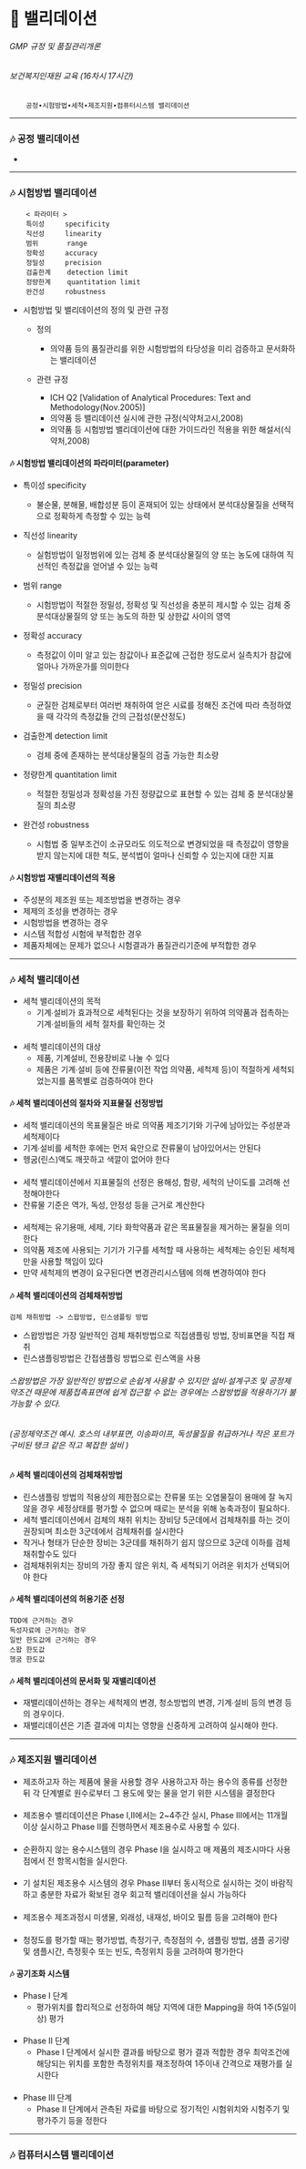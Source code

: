 # 💊 밸리데이션

###### GMP 규정 및 품질관리개론
###### 보건복지인재원 교육 (16차시 17시간)

        공정∙시험방법∙세척∙제조지원∙컴퓨터시스템 밸리데이션
        
---
### 🎶 공정 밸리데이션
- 

---
### 🎶 시험방법 밸리데이션
        < 파라미터 >   
        특이성     specificity
        직선성     linearity
        범위       range
        정확성     accuracy
        정밀성     precision
        검출한계    detection limit
        정량한계    quantitation limit
        완건성     robustness
- 시험방법 및 밸리데이션의 정의 및 관련 규정
  - 정의
    - 의약품 등의 품질관리를 위한 시험방법의 타당성을 미리 검증하고 문서화하는 밸리데이션
  
  - 관련 규정
    - ICH Q2 [Validation of Analytical Procedures: Text and Methodology(Nov.2005)]
    - 의약품 등 밸리데이션 실시에 관한 규정(식약처고시,2008)
    - 의약품 등 시험방법 밸리데이션에 대한 가이드라인 적용을 위한 해설서(식약처,2008)
    
#### 🎶 시험방법 밸리데이션의 파라미터(parameter)
- 특이성     specificity
  - 불순물, 분해물, 배합성분 등이 혼재되어 있는 상태에서 분석대상물질을 선택적으로 정확하게 측정할 수 있는 능력


- 직선성     linearity
  - 실험방법이 일정범위에 있는 검체 중 분석대상물질의 양 또는 농도에 대하여 직선적인 측정값을 얻어낼 수 있는 능력


- 범위       range
  - 시험방법이 적절한 정밀성, 정확성 및 직선성을 충분히 제시할 수 있는 검체 중 분석대상물질의 양 또는 농도의 하한 및 상한값 사이의 영역


- 정확성     accuracy 
  - 측정값이 이미 알고 있는 참값이나 표준값에 근접한 정도로서 실측치가 참값에 얼마나 가까운가를 의미한다


- 정밀성     precision 
  - 균질한 검체로부터 여러번 채취하여 얻은 시료를 정해진 조건에 따라 측정하였을 때 각각의 측정값들 간의 근접성(분산정도)


- 검출한계    detection limit 
  - 검체 중에 존재하는 분석대상물질의 검출 가능한 최소량


- 정량한계    quantitation limit
  - 적절한 정밀성과 정확성을 가진 정량값으로 표현할 수 있는 검체 중 분석대상물질의 최소량


- 완건성     robustness
  - 시험법 중 일부조건이 소규모라도 의도적으로 변경되었을 때 측정값이 영향을 받지 않는지에 대한 척도, 분석법이 얼마나 신뢰할 수 있는지에 대한 지표

#### 🎶 시험방법 재밸리데이션의 적용
- 주성분의 제조원 또는 제조방법을 변경하는 경우
- 제제의 조성을 변경하는 경우
- 시험방법을 변경하는 경우
- 시스템 적합성 시험에 부적합한 경우
- 제품자체에는 문제가 없으나 시험결과가 품질관리기준에 부적합한 경우



---
### 🎶 세척 밸리데이션

  - 세척 밸리데이션의 목적
    - 기계∙설비가 효과적으로 세척된다는 것을 보장하기 위하여 의약품과 접촉하는 기계∙설비들의 세척 절차를 확인하는 것
   ####
  - 세척 밸리데이션의 대상
    - 제품, 기계설비, 전용장비로 나눌 수 있다
    - 제품은 기계∙설비 등에 잔류물(이전 작업 의약품, 세척제 등)이 적절하게 세척되었는지를 품목별로 검증하여야 한다
#### 🎶 세척 밸리데이션의 절차와 지표물질 선정방법
  - 세척 밸리데이션의 목표물질은 바로 의약품 제조기기와 기구에 남아있는 주성분과 세척제이다
  - 기계∙설비를 세척한 후에는 먼저 육안으로 잔류물이 남아있어서는 안된다
  - 헹굼(린스)액도 깨끗하고 색깔이 없어야 한다
     ####
  - 세척 밸리데이션에서 지표물질의 선정은 용해성, 함량, 세척의 난이도를 고려해 선정해야한다
  - 잔류물 기준은 역가, 독성, 안정성 등을 근거로 계산한다
    ####
  - 세척제는 유기용매, 세제, 기타 화학약품과 같은 목표물질을 제거하는 물질을 의미한다
  - 의약품 제조에 사용되는 기기가 기구를 세척할 때 사용하는 세척제는 승인된 세척제만을 사용할 책임이 있다
  - 만약 세척제의 변경이 요구된다면 변경관리시스템에 의해 변경하여야 한다

#### 🎶 세척 밸리데이션의 검체채취방법
####
    검체 채취방법 -> 스왑방법, 린스샘플링 방법
- 스왑방법은 가장 일반적인 검체 채취방법으로 직접샘플링 방법, 장비표면을 직접 채취
- 린스샘플링방법은 간접샘플링 방법으로 린스액을 사용
###### 스왑방법은 가장 일반적인 방법으로 손쉽게 사용할 수 있지만 설비∙설계구조 및 공정제약조건 때문에 제품접촉표면에 쉽게 접근할 수 없는 경우에는 스왑방법을 적용하기가 불가능할 수 있다.

###### (공정제약조건 예시. 호스의 내부표면, 이송파이프, 독성물질을 취급하거나 작은 포트가 구비된 탱크 같은 작고 복잡한 설비 )

#### 🎶 세척 밸리데이션의 검체채취방법
- 린스샘플링 방법의 적용상의 제한점으로는 잔류물 또는 오염물질이 용매에 잘 녹지 않을 경우 세정상태를 평가할 수 없으며 때로는 분석을 위해 농축과정이 필요하다.
- 세척 밸리데이션에서 검체의 채취 위치는 장비당 5군데에서 검체채취를 하는 것이 권장되며 최소한 3군데에서 검체채취를 실시한다
- 작거나 형태가 단순한 장비는 3군데를 채취하기 쉽지 않으므로 3군데 이하를 검체채취할수도 있다
- 검체채취위치는 장비의 가장 좋지 않은 위치, 즉 세척되기 어려운 위치가 선택되어야 한다

#### 🎶 세척 밸리데이션의 허용기준 선정
    TDD에 근거하는 경우
    독성자료에 근거하는 경우
    일반 한도값에 근거하는 경우
    스왑 한도값
    헹굼 한도값

#### 🎶 세척 밸리데이션의 문서화 및 재밸리데이션
- 재밸리데이션하는 경우는 세척제의 변경, 청소방법의 변경, 기계∙설비 등의 변경 등의 경우이다.
- 재밸리데이션은 기존 결과에 미치는 영향을 신중하게 고려하여 실시해야 한다.



---
### 🎶 제조지원 밸리데이션
- 제조하고자 하는 제품에 물을 사용할 경우 사용하고자 하는 용수의 종류를 선정한 뒤 각 단계별로 원수로부터 그 용도에 맞는 물을 얻기 위한 시스템을 결정한다
####
- 제조용수 밸리데이션은 Phase Ⅰ,Ⅱ에서는 2~4주간 실시, Phase Ⅲ에서는 11개월 이상 실시하고
Phase Ⅱ를 진행하면서 제조용수로 사용할 수 있다.
####
- 순환하지 않는 용수시스템의 경우 Phase Ⅰ을 실시하고 매 제품의 제조시마다 사용점에서 전 항목시험을 실시한다.
####
- 기 설치된 제조용수 시스템의 경우 Phase Ⅱ부터 동시적으로 실시하는 것이 바람직하고 충분한 자료가 확보된 경우 회고적 밸리데이션을 실시 가능하다
####
- 제조용수 제조과정시 미생물, 외래성, 내재성, 바이오 필름 등을 고려해야 한다
####
- 청정도를 평가할 때는 평가방법, 측정기구, 측정점의 수, 샘플링 방법, 샘플 공기량 및 샘플시간, 측정횟수 또는 빈도, 측정위치 등을 고려하여 평가한다


#### 🎶 공기조화 시스템
- Phase Ⅰ 단계
  - 평가위치를 합리적으로 선정하여 해당 지역에 대한 Mapping을 하여 1주(5일이상) 평가
  #### 
- Phase Ⅱ 단계
  - Phase Ⅰ 단계에서 실시한 결과를 바탕으로 평가 결과 적합한 경우 최악조건에 해당되는 위치를 포함한 측정위치를 재조정하여 1주이내 간격으로 재평가를 실시한다
  ####
- Phase Ⅲ 단계
  - Phase Ⅱ 단계에서 관측된 자료를 바탕으로 정기적인 시험위치와 시험주기 및 평가주기 등을 정한다


---
### 🎶 컴퓨터시스템 밸리데이션

